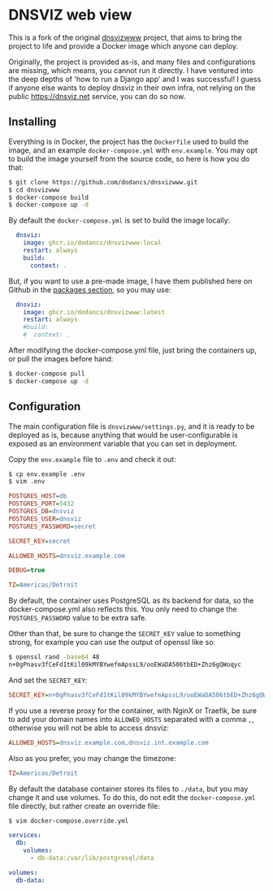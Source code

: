 # DNSVIZ web view

This is a fork of the original [dnsvizwww](https://github.com/dnsviz/dnsvizwww) project, that aims to bring the project to life and provide a Docker image which anyone can deploy.

Originally, the project is provided as-is, and many files and configurations are missing, which means, you cannot run it directly. I have ventured into the deep depths of 'how to run a Django app' and I was successful! I guess if anyone else wants to deploy dnsviz in their own infra, not relying on the public https://dnsviz.net service, you can do so now.

## Installing

Everything is in Docker, the project has the `Dockerfile` used to build the image, and an example `docker-compose.yml` with `env.example`. You may opt to build the image yourself from the source code, so here is how you do that:

```bash
$ git clone https://github.com/dodancs/dnsvizwww.git
$ cd dnsvizwww
$ docker-compose build
$ docker-compose up -d
```

By default the `docker-compose.yml` is set to build the image locally:

```yaml
  dnsviz:
    image: ghcr.io/dodancs/dnsvizwww:local
    restart: always
    build:
      context: .
```

But, if you want to use a pre-made image, I have them published here on Github in the [packages section](https://github.com/users/dodancs/packages?repo_name=dnsvizwww), so you may use:

```yaml
  dnsviz:
    image: ghcr.io/dodancs/dnsvizwww:latest
    restart: always
    #build:
    #  context: .
```

After modifying the docker-compose.yml file, just bring the containers up, or pull the images before hand:

```bash
$ docker-compose pull
$ docker-compose up -d
```

## Configuration

The main configuration file is `dnsvizwww/settings.py`, and it is ready to be deployed as is, because anything that would be user-configurable is exposed as an environment variable that you can set in deployment.

Copy the `env.example` file to `.env` and check it out:

```bash
$ cp env.example .env
$ vim .env
```

```ini
POSTGRES_HOST=db
POSTGRES_PORT=5432
POSTGRES_DB=dnsviz
POSTGRES_USER=dnsviz
POSTGRES_PASSWORD=secret

SECRET_KEY=secret

ALLOWED_HOSTS=dnsviz.example.com

DEBUG=true

TZ=Americas/Detroit
```

By default, the container uses PostgreSQL as its backend for data, so the docker-compose.yml also reflects this. You only need to change the `POSTGRES_PASSWORD` value to be extra safe.

Other than that, be sure to change the `SECRET_KEY` value to something strong, for example you can use the output of openssl like so:

```bash
$ openssl rand -base64 48
n+0gPnasv3fCeFd1tKil09kMYBYwefmApssL9/ooEWaDA506tbED+Zhz6gQWoqyc
```

And set the `SECRET_KEY`:

```ini
SECRET_KEY=n+0gPnasv3fCeFd1tKil09kMYBYwefmApssL9/ooEWaDA506tbED+Zhz6gQWoqyc
```

If you use a reverse proxy for the container, with NginX or Traefik, be sure to add your domain names into `ALLOWED_HOSTS` separated with a comma `,`, otherwise you will not be able to access dnsviz:

```ini
ALLOWED_HOSTS=dnsviz.example.com,dnsviz.int.example.com
```

Also as you prefer, you may change the timezone:

```ini
TZ=Americas/Detroit
```

By default the database container stores its files to `./data`, but you may change it and use volumes. To do this, do not edit the `docker-compose.yml` file directly, but rather create an override file:

```bash
$ vim docker-compose.override.yml
```

```yaml
services:
  db:
    volumes:
      - db-data:/var/lib/postgresql/data

volumes:
  db-data:
```

